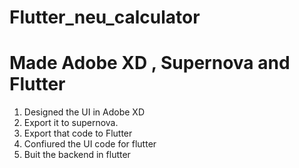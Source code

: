 # Flutter_neu_calculator


# Made Adobe XD , Supernova and Flutter

1. Designed the UI in Adobe XD
2. Export it to supernova.
3. Export that code to Flutter
4. Confiured the UI code for flutter
5. Buit the backend in flutter
